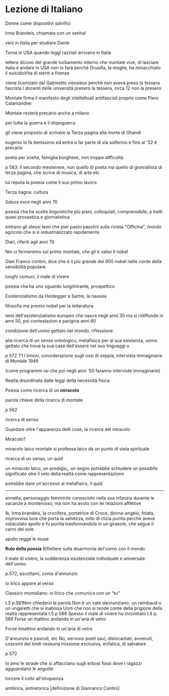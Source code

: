 # Lezione di Italiano

Donne come dispositivi salvifici

Irma Brandeis, chiamata con un senhal 

venì in Italia per studiare Dante

Torna in USA quando leggi razziali arrivano in Italia

lettere dicono del grande turbamento interno che montale vive, di lasciare italia e andare in USA
non lo farà perchè Drusilla, la moglie, ha minacchiato il suicidioVita di stenti a firenze

 viene licenziato dal Gabinetto viessieux perchè non aveva preso la tessera fascista
I docenti delle università presero la tessera, circa 12 non la presero

Montale firma il manifesto degli intellettuali antifascisti proprio come Piero Calamandrei

Montale resterà precario anche a milano

per tutta la guerra e il dopoguerra

gli viene proposto di scrivere la Terza pagina alla morte di Ghandi

eugenio lo fa benissimo ed entra a far parte di via solferino e fino al '52 è precario


poeta per scelta, famiglia borghese, non troppe difficoltà

p 583: il secondo mesteirere, non quello di poeta ma quello di gionrallista di terza pagina, che scrive di musica, di arte etc

lui reputa la poesia come il suo primo lavoro

Terza òagna: cultura

Satura esce negli anni 70

poesia che ha scelte linguistiche più piani, colloquiali, comprensibile, a tratti quasi prosastica e giornalistica

entrano gli stessi temi che pier paolo pasolini sulla rivista "Officina", mondo agricolo che si è industrializzato rapidamente


Diari, riferiti agli anni 70



Noi ci fermeremo sul primo montale, che gli è valso il nobel

Gian Franco contini, dice che è il più grande del 900
nobel nelle corde della sensibilità popolare


luoghi comuni, il male di vivere


poesia che ha uno sguardo lungimirante, prospettico

Esistenzialismo da Heidegger a Sartre, la nausea

filosofia ma premio nobel per la letteratura

temi dell'esistenzialismo europeo che nasce negli anni 30 ma si ridiffonde in anni 50, poi contestazion e parigina anni 60

condizione dell'uomo gettato nel mondo, riflessione

alla ricerca di un senso ontologico, metafisico per al sua esistenza, uomo gettato che trova la sua casa dell'essere nel suo linguaggi o


p 572 T1 _I limoni_, considerazione sugli ossi di seppia, intervista immaginaria di Montale 1946


(come programmi rai che poi negli anni '50 faranno interviste immaginarie)


Realtà disordinata dalle leggi della necessità fisica


Poesia come ricerca di un **miracolo**

parola chiave della ricerca di montale

p 562

ricerca di senso

Guardare oltre l'apparenza delll cose, la ricerca del miracolo

Miracolo?

miracolo laico
montale si professa laico da un punto di vista spirituale


ricerca di un senso, un quid

un miracolo laico, un prodigio,, un segno potrebbe schiudere un possibile significato otre il velo della realtà come rappresentazione

potrebbe dare un'accesso al metafisico, il quid 


---


annetta, personaggio femminile conosciuto nella sua infanzia durante le vacanze a monterosso, ma non ha avuto con lei relazioni affettive

Ib, Irma brandeis, la crocifera, portatrice di Croce, donna-angelo, folata, improvvisa luce che porta la salvezza, mito di clizia punita perchè aveva ostacolato apollo e fu punita trasformandola in un girasole, che segue il carro del sole

apollo regge le muse 

**Rulo della poesia**
Riflettere sulla disarmonia del'uomo con il mondo


il male di vivere, la sodderenza esistenziale individuale e universale dell'uomo

p.572, ascoltami, come d'annunzio

io lirico appare al verso 

Classico montaliano: io lirico che comunica con un "tu"

t.3 p.581Non chiederci la parola
Non è un vate dannunziano, un raimbaud o un ungaretti che si inabissa
Uom che non si rende conte della prigione della realtà rappresentata
t.5 p 586  Spesso il male di vivere ho incontrato
t.6 p. 589 Forse un mattino andando in un'aria di vetro

Forse ilmattino andando in un'aria di vetro


D'annunzio e pascoli, etc
No, servono
poeti savi, disincantati, avvenuti, coscenti dei limiti
nessuna missione esclusiva, enfatica, di salvatore


p 572

Io amo le strade che si affacciano sugli erbosi fossi dove i ragazzi agguandano le anguille


torcere il collo all'eloquenza 

antilirica, antiretorica [definizione di Gianranco Contini]
<!--stackedit_data:
eyJoaXN0b3J5IjpbLTc1OTg4OTI2MiwxNTE0MTE0NjYxXX0=
-->